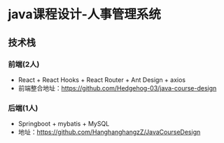 # java课程设计-人事管理系统
## 技术栈
### 前端(2人)
- React + React Hooks + React Router +  Ant Design + axios 
- 前端整合地址：https://github.com/Hedgehog-03/java-course-design
### 后端(1人)
- Springboot + mybatis + MySQL
- 地址：https://github.com/HanghanghangzZ/JavaCourseDesign
